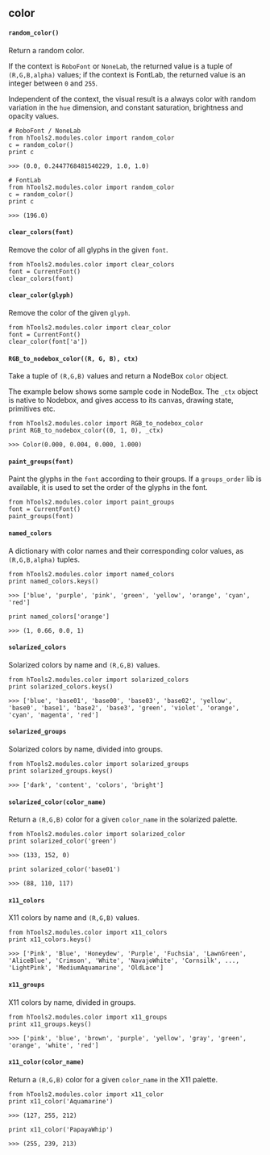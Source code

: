 ## color

#### `random_color()`

Return a random color.

If the context is `RoboFont` or `NoneLab`, the returned value is a tuple of `(R,G,B,alpha)` values; if the context is FontLab, the returned value is an integer between `0` and `255`.

Independent of the context, the visual result is a always color with random variation in the `hue` dimension, and constant saturation, brightness and opacity values.

    # RoboFont / NoneLab
    from hTools2.modules.color import random_color
    c = random_color()
    print c

    >>> (0.0, 0.2447768481540229, 1.0, 1.0)

    # FontLab
    from hTools2.modules.color import random_color
    c = random_color()
    print c

    >>> (196.0)

#### `clear_colors(font)`

Remove the color of all glyphs in the given `font`.

    from hTools2.modules.color import clear_colors
    font = CurrentFont()
    clear_colors(font)

#### `clear_color(glyph)`

Remove the color of the given `glyph`.

    from hTools2.modules.color import clear_color
    font = CurrentFont()
    clear_color(font['a'])

#### `RGB_to_nodebox_color((R, G, B), ctx)`

Take a tuple of `(R,G,B)` values and return a NodeBox `color` object.

The example below shows some sample code in NodeBox. The `_ctx` object is native to Nodebox, and gives access to its canvas, drawing state, primitives etc.

    from hTools2.modules.color import RGB_to_nodebox_color
    print RGB_to_nodebox_color((0, 1, 0), _ctx)

    >>> Color(0.000, 0.004, 0.000, 1.000)

#### `paint_groups(font)`

Paint the glyphs in the `font` according to their groups. If a `groups_order` lib is available, it is used to set the order of the glyphs in the font.

    from hTools2.modules.color import paint_groups
    font = CurrentFont()
    paint_groups(font)

#### `named_colors`

A dictionary with color names and their corresponding color values, as `(R,G,B,alpha)` tuples.

    from hTools2.modules.color import named_colors
    print named_colors.keys()

    >>> ['blue', 'purple', 'pink', 'green', 'yellow', 'orange', 'cyan', 'red']

    print named_colors['orange']

    >>> (1, 0.66, 0.0, 1)

#### `solarized_colors`

Solarized colors by name and `(R,G,B)` values.

    from hTools2.modules.color import solarized_colors
    print solarized_colors.keys()

    >>> ['blue', 'base01', 'base00', 'base03', 'base02', 'yellow', 'base0', 'base1', 'base2', 'base3', 'green', 'violet', 'orange', 'cyan', 'magenta', 'red']

#### `solarized_groups`

Solarized colors by name, divided into groups.

    from hTools2.modules.color import solarized_groups
    print solarized_groups.keys()

    >>> ['dark', 'content', 'colors', 'bright']

#### `solarized_color(color_name)`

Return a `(R,G,B)` color for a given `color_name` in the solarized palette.

    from hTools2.modules.color import solarized_color
    print solarized_color('green')

    >>> (133, 152, 0)

    print solarized_color('base01')

    >>> (88, 110, 117)

#### `x11_colors`

X11 colors by name and `(R,G,B)` values.

    from hTools2.modules.color import x11_colors
    print x11_colors.keys()

    >>> ['Pink', 'Blue', 'Honeydew', 'Purple', 'Fuchsia', 'LawnGreen', 'AliceBlue', 'Crimson', 'White', 'NavajoWhite', 'Cornsilk', ..., 'LightPink', 'MediumAquamarine', 'OldLace']

#### `x11_groups`

X11 colors by name, divided in groups.

    from hTools2.modules.color import x11_groups
    print x11_groups.keys()

    >>> ['pink', 'blue', 'brown', 'purple', 'yellow', 'gray', 'green', 'orange', 'white', 'red']

#### `x11_color(color_name)`

Return a `(R,G,B)` color for a given `color_name` in the X11 palette.

    from hTools2.modules.color import x11_color
    print x11_color('Aquamarine')

    >>> (127, 255, 212)

    print x11_color('PapayaWhip')

    >>> (255, 239, 213)
